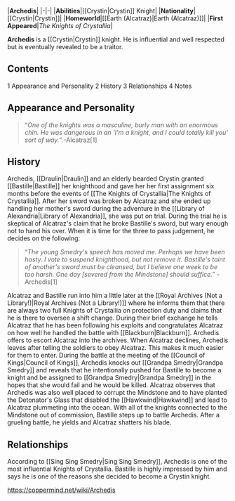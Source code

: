 |**Archedis**|
|-|-|
|**Abilities**|[[Crystin\|Crystin]] Knight|
|**Nationality**|[[Crystin\|Crystin]]|
|**Homeworld**|[[Earth (Alcatraz)\|Earth (Alcatraz)]]|
|**First Appeared**|*The Knights of Crystallia*|

**Archedis** is a [[Crystin\|Crystin]] knight. He is influential and well respected but is eventually revealed to be a traitor.

## Contents

1 Appearance and Personality
2 History
3 Relationships
4 Notes


## Appearance and Personality
>“*One of the knights was a masculine, burly man with an enormous chin. He was dangerous in an 'I'm a knight, and I could totally kill you' sort of way.*”
\-Alcatraz[1]


## History
Archedis, [[Draulin\|Draulin]] and an elderly bearded Crystin granted [[Bastille\|Bastille]] her knighthood and gave her her first assignment six months before the events of [[The Knights of Crystallia\|The Knights of Crystallia]]. After her sword was broken by Alcatraz and she ended up handling her mother's sword during the adventure in the [[Library of Alexandria\|Library of Alexandria]], she was put on trial. During the trial he is skeptical of Alcatraz's claim that he broke Bastille's sword, but wary enough not to hand his over. When it is time for the three to pass judgement, he decides on the following:

>“*The young Smedry's speech has moved me. Perhaps we have been hasty. I vote to suspend knighthood, but not remove it. Bastille's taint of another's sword must be cleansed, but I believe one week to be too harsh. One day [severed from the Mindstone] should suffice.*”
\-Archedis[1]


Alcatraz and Bastille run into him a little later at the [[Royal Archives (Not a Library!)\|Royal Archives (Not a Library!)]] where he informs them that there are always two full Knights of Crystallia on protection duty and claims that he is there to oversee a shift change. During their brief exchange he tells Alcatraz that he has been following his exploits and congratulates Alcatraz on how well he handled the battle with [[Blackburn\|Blackburn]]. Archedis offers to escort Alcatraz into the archives. When Alcatraz declines, Archedis leaves after telling the soldiers to obey Alcatraz. This makes it much easier for them to enter.
During the battle at the meeting of the [[Council of Kings\|Council of Kings]], Archedis knocks out [[Grandpa Smedry\|Grandpa Smedry]] and reveals that he intentionally pushed for Bastille to become a knight and be assigned to [[Grandpa Smedry\|Grandpa Smedry]] in the hopes that she would fail and he would be killed. Alcatraz observes that Archedis was also well placed to corrupt the Mindstone and to have planted the Detonator's Glass that disabled the [[Hawkwind\|Hawkwind]] and lead to Alcatraz plummeting into the ocean. With all of the knights connected to the Mindstone out of commission, Bastille steps up to battle Archedis. After a grueling battle, he yields and Alcatraz shatters his blade.

## Relationships
According to [[Sing Sing Smedry\|Sing Sing Smedry]], Archedis is one of the most influential Knights of Crystallia. Bastille is highly impressed by him and says he is one of the reasons she decided to become a Crystin knight.



https://coppermind.net/wiki/Archedis